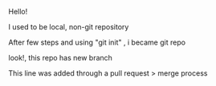Hello!

I used to be local, non-git repository

After few steps and using "git init" , i became git repo

look!, this repo has new branch

This line was added through a pull request > merge process
